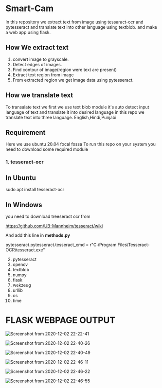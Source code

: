 # Smart-Cam

In this repository we extract text from image using tessaract-ocr and pytesseract and translate text into other language using textblob. and make a web app using flask.

## How We extract text
1.  convert image to grayscale.
2.  Detect edges of images.
3.  Find contour of image(region were text are present)
4.  Extract text region from image
5.  From extracted region we get image data using pytesseract.

## How we translate text
To transalate text we first we use text blob module it's auto detect input language of text and translate it into desired language in this repo we translate text into three language.
English,Hindi,Punjabi

## Requirement
Here we use ubuntu 20.04 focal fossa
To run this repo on your system you need to download some required module

### 1.  tesseract-ocr

## In Ubuntu
sudo apt install tesseract-ocr

## In Windows
you need to download treeseract ocr from

https://github.com/UB-Mannheim/tesseract/wiki

And add this line in **methods.py** 

pytesseract.pytesseract.tesseract_cmd = r"C:\Program Files\Tesseract-OCR\tesseract.exe"

2.  pytesseract
3.  opencv
4.  textblob
5.  numpy
6.  flask
7.  wekzeug
8.  urllib
9.  os
10. time

# FLASK WEBPAGE OUTPUT

![Screenshot from 2020-12-02 22-22-41](https://user-images.githubusercontent.com/67313757/101056057-94afd680-35b0-11eb-91c0-68aadcee8ba0.png)

![Screenshot from 2020-12-02 22-40-26](https://user-images.githubusercontent.com/67313757/101056155-b01ae180-35b0-11eb-95b8-ee51e2109996.png)

![Screenshot from 2020-12-02 22-40-49](https://user-images.githubusercontent.com/67313757/101056125-a7c2a680-35b0-11eb-9326-20ef7a186f14.png)

![Screenshot from 2020-12-02 22-46-11](https://user-images.githubusercontent.com/67313757/101057097-ae055280-35b1-11eb-9565-c277960ce63d.png)

![Screenshot from 2020-12-02 22-46-22](https://user-images.githubusercontent.com/67313757/101056340-e193ad00-35b0-11eb-8a97-f26b651fc9bd.png)

![Screenshot from 2020-12-02 22-46-55](https://user-images.githubusercontent.com/67313757/101056311-db053580-35b0-11eb-8b23-9002125f7518.png)
